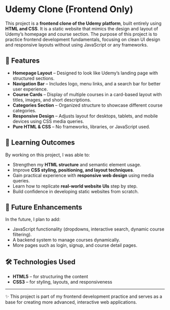 # Udemy Clone (Frontend Only)

This project is a **frontend clone of the Udemy platform**, built entirely using **HTML and CSS**. It is a static website that mimics the design and layout of Udemy’s homepage and course section. The purpose of this project is to practice frontend development fundamentals, focusing on clean UI design and responsive layouts without using JavaScript or any frameworks.

## 📌 Features

* **Homepage Layout** – Designed to look like Udemy’s landing page with structured sections.
* **Navigation Bar** – Includes logo, menu links, and a search bar for better user experience.
* **Course Cards** – Display of multiple courses in a card-based layout with titles, images, and short descriptions.
* **Categories Section** – Organized structure to showcase different course categories.
* **Responsive Design** – Adjusts layout for desktops, tablets, and mobile devices using CSS media queries.
* **Pure HTML & CSS** – No frameworks, libraries, or JavaScript used.

## 🎯 Learning Outcomes

By working on this project, I was able to:

* Strengthen my **HTML structure** and semantic element usage.
* Improve **CSS styling, positioning, and layout techniques**.
* Gain practical experience with **responsive web design** using media queries.
* Learn how to replicate **real-world website UIs** step by step.
* Build confidence in developing static websites from scratch.

## 🚀 Future Enhancements

In the future, I plan to add:

* JavaScript functionality (dropdowns, interactive search, dynamic course filtering).
* A backend system to manage courses dynamically.
* More pages such as login, signup, and course detail pages.

## 🛠️ Technologies Used

* **HTML5** – for structuring the content
* **CSS3** – for styling, layouts, and responsiveness

---

✨ This project is part of my frontend development practice and serves as a base for creating more advanced, interactive web applications.
